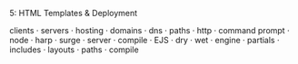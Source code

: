 5: HTML Templates & Deployment

clients · servers · hosting · domains · dns · paths · http · command prompt · node · harp · surge · server · compile · EJS · dry · wet · engine · partials · includes · layouts · paths · compile 